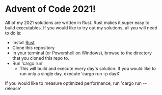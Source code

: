 # Advent of Code 2021!

All of my 2021 solutions are written in Rust. Rust makes it super easy to build executables. If you would like to try out my solutions, all you will need to do is:
 - Install [Rust](https://www.rust-lang.org/tools/install)
 - Clone this repository
 - In your terminal (or Powershell on Windows), browse to the directory that you cloned this repo to.
 - Run 'cargo run'
   - This will build and execute every day's solution. If you would like to run only a single day, execute 'cargo run -p dayX'
   
If you would like to measure optimized performance, run 'cargo run --release'